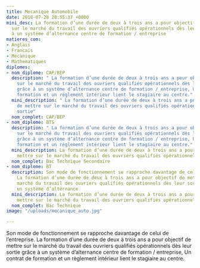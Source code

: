 ```yaml
---
title: Mecanique Automobile
date: 2018-07-28 20:55:37 +0000
mini_desc: La formation d’une durée de deux à trois ans a pour objectif de mettre
  sur le marché du travail des ouvriers qualifiés opérationnels dès leur sortie grâce
  à un système d’alternance centre de formation / entreprise
matieres_com:
- Anglais
- Francais
- Mecanique
- Mathematiques
diplomes:
- nom_diplome: CAP/BEP
  description: " La formation d’une durée de deux à trois ans a pour objectif de mettre
    sur le marché du travail des ouvriers qualifiés opérationnels dès leur sortie
    grâce à un système d’alternance centre de formation / entreprise, Un contrat de
    formation et un règlement intérieur lient le stagiaire au centre."
  mini_description: " La formation d’une durée de deux à trois ans a pour objectif
    de mettre sur le marché du travail des ouvriers qualifiés opérationnels dès leur
    sortie"
  nom_complet: CAP/BEP
- nom_diplome: BTS
  description: " La formation d’une durée de deux à trois ans a pour objectif de mettre
    sur le marché du travail des ouvriers qualifiés opérationnels dès leur sortie
    grâce à un système d’alternance centre de formation / entreprise, Un contrat de
    formation et un règlement intérieur lient le stagiaire au centre."
  mini_description: La formation d’une durée de deux à trois ans a pour objectif de
    mettre sur le marché du travail des ouvriers qualifiés opérationnels
  nom_complet: Bac Technique Secondaire
- nom_diplome: BT
  description: Son mode de fonctionnement se rapproche davantage de celui de l’entreprise.
    La formation d’une durée de deux à trois ans a pour objectif de mettre sur le
    marché du travail des ouvriers qualifiés opérationnels dès leur sortie grâce à
    un système d’alternance
  mini_description: La formation d’une durée de deux à trois ans a pour objectif de
    mettre sur le marché du travail des ouvriers qualifiés opérationnels
  nom_complet: Bac Technique
image: "/uploads/mecanique_auto.jpg"

---
```

Son mode de fonctionnement se rapproche davantage de celui de l’entreprise. La formation d’une durée de deux à trois ans a pour objectif de mettre sur le marché du travail des ouvriers qualifiés opérationnels dès leur sortie grâce à un système d’alternance centre de formation / entreprise, Un contrat de formation et un règlement intérieur lient le stagiaire au centre.